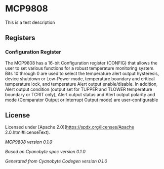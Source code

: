 # MCP9808
This is a test description

## Registers

### Configuration Register
The MCP9808 has a 16-bit Configuration register (CONFIG) that allows the user to set various functions for a robust temperature monitoring system. Bits 10 through 0 are used to select the temperature alert output hysteresis, device shutdown or Low-Power mode, temperature boundary and critical temperature lock, and temperature Alert output enable/disable. In addition, Alert output condition (output set for TUPPER and TLOWER temperature boundary or TCRIT only), Alert output status and Alert output polarity and mode (Comparator Output or Interrupt Output mode) are user-configurable

## License
Licensed under [Apache 2.0](https://spdx.org/licenses/Apache 2.0.html#licenseText).

_MCP9808 version 0.1.0_

_Based on Cyanobyte spec version 0.1.0_

_Generated from Cyanobyte Codegen version 0.1.0_